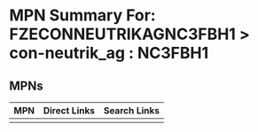 



# MPN Summary For: FZECONNEUTRIKAGNC3FBH1 > con-neutrik_ag : NC3FBH1

## MPNs
  

|MPN|Direct Links|Search Links|
| :--- | :--- | :--- |
||||
